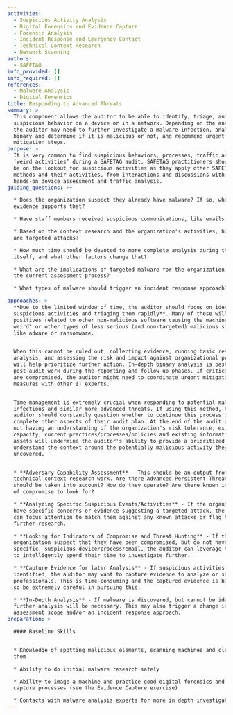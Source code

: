 ```yaml
---
activities:
  - Suspicious Activity Analysis
  - Digital Forensics and Evidence Capture
  - Forensic Analysis
  - Incident Response and Emergency Contact
  - Technical Context Research
  - Network Scanning
authors:
  - SAFETAG
info_provided: []
info_required: []
references:
  - Malware Analysis
  - Digital Forensics
title: Responding to Advanced Threats
summary: >
  This component allows the auditor to be able to identify, triage, and analyze
  suspicious behavior on a device or in a network. Depending on the analysis,
  the auditor may need to further investigate a malware infection, analyze a
  binary and determine if it is malicious or not, and recommend urgent
  mitigation steps.
purpose: >
  It is very common to find suspicious behaviors, processes, traffic and other
  ‘weird activities’ during a SAFETAG audit. SAFETAG practitioners should always
  be on the lookout for suspicious activities as they apply other SAFETAG
  methods and their activities, from interactions and discussions with staff to
  hands-on device assessment and traffic analysis.
guiding_questions: >+

  * Does the organization suspect they already have malware? If so, what
  evidence supports that?

  * Have staff members received suspicious communications, like emails or IMs?

  * Based on the context research and the organization's activities, how likely
  are targeted attacks?

  * How much time should be devoted to more complete analysis during the audit
  itself, and what other factors change that?

  * What are the implications of targeted malware for the organization, and for
  the current assessment process?

  * What types of malware should trigger an incident response approach?

approaches: >
  **Due to the limited window of time, the auditor should focus on identifying
  suspicious activities and triaging them rapidly**. Many of these will be false
  positives related to other non-malicious software causing the machine to "act
  weird" or other types of less serious (and non-targeted) malicious software
  like adware or ransomware.


  When this cannot be ruled out, collecting evidence, running basic research and
  analysis, and assessing the risk and impact against organizational priorities
  will help prioritize further action. In-depth binary analysis is best kept for
  post-audit work during the reporting and follow-up phases. If critical assets
  are compromised, the auditor might need to coordinate urgent mitigation
  measures with other IT experts.


  Time management is extremely crucial when responding to potential malware
  infections and similar more advanced threats. If using this method, the
  auditor should constantly question whether to continue this process or
  complete other aspects of their audit plan. At the end of the audit process,
  not having an understanding of the organization's risk tolerance, existing
  capacity, current practices/processes/policies and existing informational
  assets will undermine the auditor's ability to provide a prioritized report or
  understand the context around the potentially malicious activity they have
  uncovered.


  * **Adversary Capability Assessment** - This should be an output from the
  technical context research work. Are there Advanced Persistent Threats which
  should be taken into account? How do they operate? Are there known indicators
  of compromise to look for?

  * **Analyzing Specific Suspicious Events/Activities** - If the organization
  have specific concerns or evidence suggesting a targeted attack, the auditor
  can focus attention to match them against any known attacks or flag them for
  further research.

  * **Looking for Indicators of Compromise and Threat Hunting** - If the
  organization suspect that they have been compromised, but do not have any
  specific, suspicious device/process/email, the auditor can leverage techniques
  to intelligently spend their time to investigate further.

  * **Capture Evidence for later Analysis** - If suspicious activities are
  identified, the auditor may want to capture evidence to analyze or share with
  professionals. This is time-consuming and the captured evidence is high-risk,
  so be extremely careful in pursuing this.

  * **In-Depth Analysis** - If malware is discovered, but cannot be identified,
  further analysis will be necessary. This may also trigger a change in
  assessment scope and/or an incident response approach.
preparation: >

  #### Baseline Skills


  * Knowledge of spotting malicious elements, scanning machines and cleaning
  them

  * Ability to do initial malware research safely

  * Ability to image a machine and practice good digital forensics and evidence
  capture processes (see the Evidence Capture exercise)

  * Contacts with malware analysis experts for more in depth investigation
---
```


